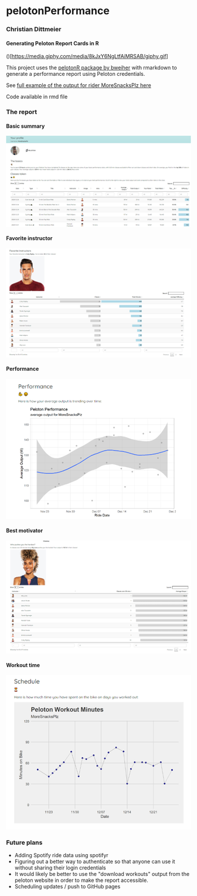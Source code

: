 # pelotonPerformance

### Christian Dittmeier

#### Generating Peloton Report Cards in R

()[https://media.giphy.com/media/8kJxY6NgLtfAiMRSAB/giphy.gif]

This project uses the [pelotonR package by bweiher](https://github.com/bweiher/pelotonR) with rmarkdown to generate a performance report using Peloton credentials. 

See [full example of the output for rider MoreSnacksPlz here](https://cdittmeier.github.io/pelotonPerformance/moresnacksplz)

Code available in rmd file

### The report

#### Basic summary
![](man/figures/reportExample.png)

#### Favorite instructor
![](man/figures/favoriteInstructor.png)

#### Performance
![](man/figures/performanceExample.png)

#### Best motivator
![](man/figures/bestMotivator.png)

#### Workout time
![](man/figures/workoutMinutes.png)


### Future plans

- Adding Spotify ride data using spotifyr
- Figuring out a better way to authenticate so that anyone can use it without sharing their login credentials
- It would likely be better to use the "download workouts" output from the peloton website in order to make the report accessible. 
- Scheduling updates / push to GitHub pages
